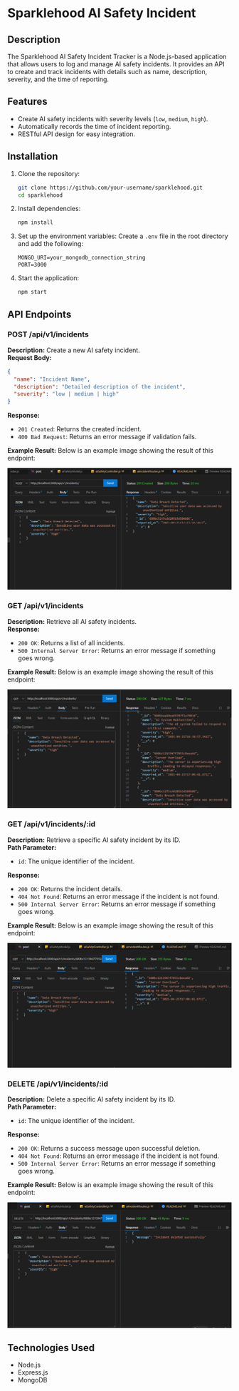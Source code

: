 # Sparklehood AI Safety Incident 

## Description
The Sparklehood AI Safety Incident Tracker is a Node.js-based application that allows users to log and manage AI safety incidents. It provides an API to create and track incidents with details such as name, description, severity, and the time of reporting.

## Features
- Create AI safety incidents with severity levels (`low`, `medium`, `high`).
- Automatically records the time of incident reporting.
- RESTful API design for easy integration.

## Installation

1. Clone the repository:
    ```bash
    git clone https://github.com/your-username/sparklehood.git
    cd sparklehood
    ```

2. Install dependencies:
    ```bash
    npm install
    ```

3. Set up the environment variables: Create a `.env` file in the root directory and add the following:
    ```
    MONGO_URI=your_mongodb_connection_string
    PORT=3000
    ```

4. Start the application:
    ```bash
    npm start
    ```

## API Endpoints

### POST /api/v1/incidents
**Description:** Create a new AI safety incident.  
**Request Body:**
```json
{
  "name": "Incident Name",
  "description": "Detailed description of the incident",
  "severity": "low | medium | high"
}
```

**Response:**
- `201 Created`: Returns the created incident.
- `400 Bad Request`: Returns an error message if validation fails.

**Example Result:**
Below is an example image showing the result of this endpoint:

![Delete Incident Result](./testingImage/post.png)




### GET /api/v1/incidents
**Description:** Retrieve all AI safety incidents.  
**Response:**
- `200 OK`: Returns a list of all incidents.
- `500 Internal Server Error`: Returns an error message if something goes wrong.

**Example Result:**
Below is an example image showing the result of this endpoint:

![Delete Incident Result](./testingImage/allIncident.png)



### GET /api/v1/incidents/:id
**Description:** Retrieve a specific AI safety incident by its ID.  
**Path Parameter:**
- `id`: The unique identifier of the incident.

**Response:**
- `200 OK`: Returns the incident details.
- `404 Not Found`: Returns an error message if the incident is not found.
- `500 Internal Server Error`: Returns an error message if something goes wrong.

**Example Result:**
Below is an example image showing the result of this endpoint:

![Delete Incident Result](./testingImage/incidentByID.png)



### DELETE /api/v1/incidents/:id
**Description:** Delete a specific AI safety incident by its ID.  
**Path Parameter:**
- `id`: The unique identifier of the incident.

**Response:**
- `200 OK`: Returns a success message upon successful deletion.
- `404 Not Found`: Returns an error message if the incident is not found.
- `500 Internal Server Error`: Returns an error message if something goes wrong.

**Example Result:**
Below is an example image showing the result of this endpoint:

![Delete Incident Result](./testingImage/deleteByID.png)


## Technologies Used
- Node.js
- Express.js
- MongoDB